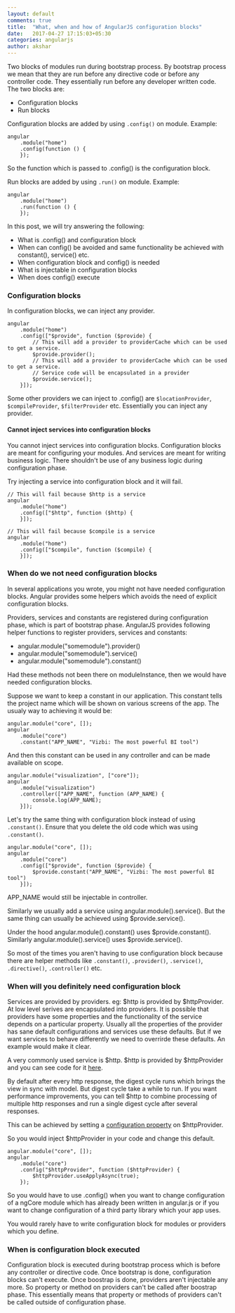 ```yaml
---
layout: default
comments: true
title:  "What, when and how of AngularJS configuration blocks"
date:   2017-04-27 17:15:03+05:30
categories: angularjs
author: akshar
---
```

Two blocks of modules run during bootstrap process. By bootstrap process we mean that they are run before any directive code or before any controller code. They essentially run before any developer written code. The two blocks are:

- Configuration blocks
- Run blocks

Configuration blocks are added by using `.config()` on module. Example:

	angular
		.module("home")
		.config(function () {
		});

So the function which is passed to .config() is the configuration block.

Run blocks are added by using `.run()` on module. Example:

	angular
		.module("home")
		.run(function () {
		});

In this post, we will try answering the following:

- What is .config() and configuration block
- When can config() be avoided and same functionality be achieved with constant(), service() etc.
- When configuration block and config() is needed
- What is injectable in configuration blocks
- When does config() execute

### Configuration blocks

In configuration blocks, we can inject any provider.

	angular
		.module("home")
		.config(["$provide", function ($provide) {
			// This will add a provider to providerCache which can be used to get a service.
			$provide.provider();
			// This will add a provider to providerCache which can be used to get a service.
			// Service code will be encapsulated in a provider
			$provide.service();
		}]);

Some other providers we can inject to .config() are `$locationProvider`, `$compileProvider`, `$filterProvider` etc. Essentially you can inject any provider.

#### Cannot inject services into configuration blocks

You cannot inject services into configuration blocks. Configuration blocks are meant for configuring your modules. And services are meant for writing business logic. There shouldn't be use of any business logic during configuration phase.

Try injecting a service into configuration block and it will fail.

	// This will fail because $http is a service
	angular
		.module("home")
		.config(["$http", function ($http) {
		}]);

	// This will fail because $compile is a service
	angular
		.module("home")
		.config(["$compile", function ($compile) {
		}]);

### When do we not need configuration blocks

In several applications you wrote, you might not have needed configuration blocks. Angular provides some helpers which avoids the need of explicit configuration blocks.

Providers, services and constants are registered during configuration phase, which is part of bootstrap phase. AngularJS provides following helper functions to register providers, services and constants:

* angular.module("somemodule").provider()
* angular.module("somemodule").service()
* angular.module("somemodule").constant()

Had these methods not been there on moduleInstance, then we would have needed configuration blocks.

Suppose we want to keep a constant in our application. This constant tells the project name which will be shown on various screens of the app. The usualy way to achieving it would be:

	angular.module("core", []);
	angular
		.module("core")
		.constant("APP_NAME", "Vizbi: The most powerful BI tool")

And then this constant can be used in any controller and can be made available on scope.

	angular.module("visualization", ["core"]);
	angular
		.module("visualization")
		.controller(["APP_NAME", function (APP_NAME) {
			console.log(APP_NAME);
		}]);

Let's try the same thing with configuration block instead of using `.constant()`.
Ensure that you delete the old code which was using `.constant()`.

	angular.module("core", []);
	angular
		.module("core")
		.config(["$provide", function ($provide) {
			$provide.constant("APP_NAME", "Vizbi: The most powerful BI tool")
		}]);

APP_NAME would still be injectable in controller.

Similarly we usually add a service using angular.module().service(). But the same thing can usually be achieved using $provide.service().

Under the hood angular.module().constant() uses $provide.constant(). Similarly angular.module().service() uses $provide.service().

So most of the times you aren't having to use configuration block because there are helper methods like `.constant()`, `.provider()`, `.service()`, `.directive()`, `.controller()` etc.

### When will you definitely need configuration block

Services are provided by providers. eg: $http is provided by $httpProvider. At low level serives are encapsulated into providers. It is possible that providers have some properties and the functionality of the service depends on a particular property. Usually all the properties of the provider has sane default configurations and services use these defaults. But if we want services to behave differently we need to overrirde these defaults. An example would make it clear.

A very commonly used service is $http. $http is provided by $httpProvider and you can see code for it <a href="https://github.com/angular/angular.js/blob/e23782b8c23fc766efb29a87a25bc054af3159fd/src/ng/http.js#L257" target="_blank">here</a>.

By default after every http response, the digest cycle runs which brings the view in sync with model. But digest cycle take a while to run. If you want performance improvements, you can tell $http to combine processing of multiple http responses and run a single digest cycle after several responses.

This can be achieved by setting a <a href="https://github.com/angular/angular.js/blob/e23782b8c23fc766efb29a87a25bc054af3159fd/src/ng/http.js#L358" target="_blank">configuration property</a> on $httpProvider.

So you would inject $httpProvider in your code and change this default.

	angular.module("core", []);
	angular
		.module("core")
		.config("$httpProvider", function ($httpProvider) {
			$httpProvider.useApplyAsync(true);
		});

So you would have to use .config() when you want to change configuration of a ngCore module which has already been written in angular.js or if you want to change configuration of a third party library which your app uses.

You would rarely have to write configuration block for modules or providers which you define.

### When is configuration block executed

Configuration block is executed during bootstrap process which is before any controller or directive code. Once bootstrap is done, configuration blocks can't execute. Once boostrap is done, providers aren't injectable any more. So property or method on providers can't be called after boostrap phase. This essentially means that property or methods of providers can't be called outside of configuration phase.



